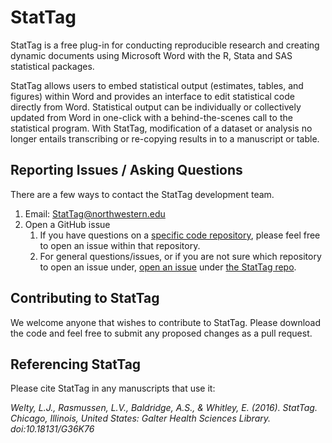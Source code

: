 # StatTag
StatTag is a free plug-in for conducting reproducible research and creating dynamic documents using Microsoft Word with the 
R, Stata and SAS statistical packages.

StatTag allows users to embed statistical output (estimates, tables, and figures) within Word and provides an interface to 
edit statistical code directly from Word. Statistical output can be individually or collectively updated from Word in one-click 
with a behind-the-scenes call to the statistical program. With StatTag, modification of a dataset or analysis no longer entails 
transcribing or re-copying results in to a manuscript or table. 

## Reporting Issues / Asking Questions

There are a few ways to contact the StatTag development team.

1. Email: StatTag@northwestern.edu
2. Open a GitHub issue
   1. If you have questions on a [specific code repository](https://github.com/orgs/StatTag/repositories), please feel free to open an issue within that repository.
   2. For general questions/issues, or if you are not sure which repository to open an issue under, [open an issue](https://github.com/StatTag/StatTag/issues/new/choose) under [the StatTag repo](https://github.com/StatTag/StatTag/issues).

## Contributing to StatTag
We welcome anyone that wishes to contribute to StatTag.  Please download the code and feel free to submit any proposed changes as a pull request.

## Referencing StatTag
Please cite StatTag in any manuscripts that use it:

*Welty, L.J., Rasmussen, L.V., Baldridge, A.S., & Whitley, E. (2016). StatTag. Chicago, Illinois, United States: Galter Health Sciences Library. doi:10.18131/G36K76*

